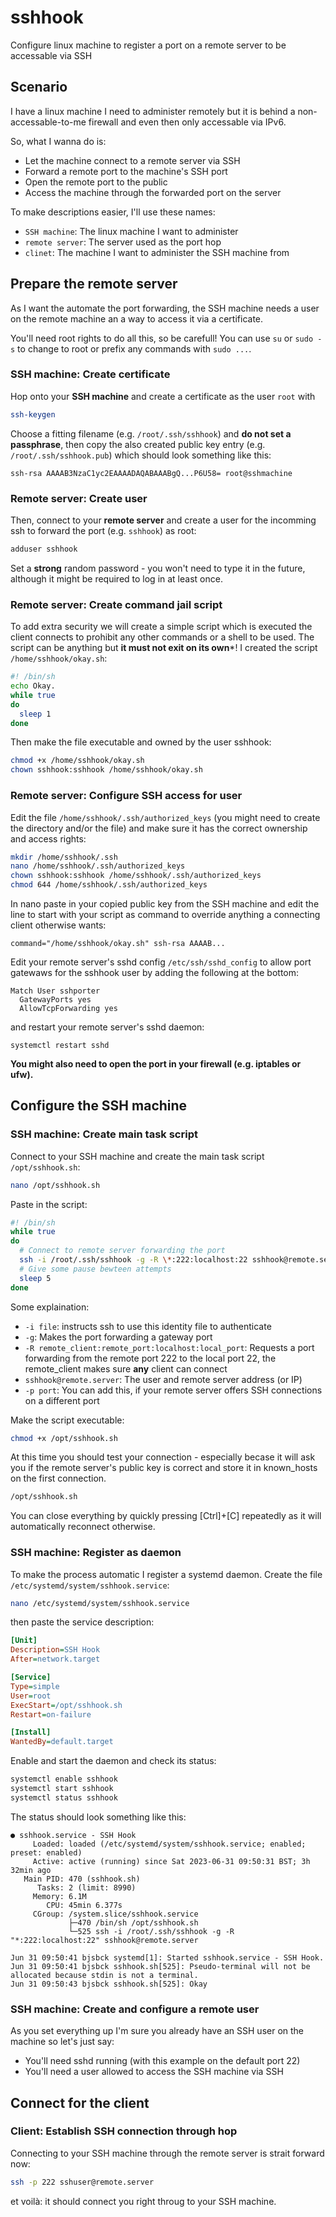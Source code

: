 # sshhook

Configure linux machine to register a port on a remote server to be accessable via SSH

## Scenario

I have a linux machine I need to administer remotely but it is behind a non-accessable-to-me firewall and even then only accessable via IPv6.

So, what I wanna do is:
- Let the machine connect to a remote server via SSH
- Forward a remote port to the machine's SSH port
- Open the remote port to the public
- Access the machine through the forwarded port on the server

To make descriptions easier, I'll use these names:
- `SSH machine`: The linux machine I want to administer
- `remote server`: The server used as the port hop
- `clinet`: The machine I want to administer the SSH machine from


## Prepare the remote server

As I want the automate the port forwarding, the SSH machine needs a user on the remote machine an a way to access it via a certificate.

You'll need root rights to do all this, so be carefull! You can use `su` or `sudo -s` to change to root or prefix any commands with `sudo ...`.

### SSH machine: Create certificate

Hop onto your **SSH machine** and create a certificate as the user `root` with

```sh
ssh-keygen
```

Choose a fitting filename (e.g. `/root/.ssh/sshhook`) and **do not set a passphrase**, then copy the also created public key entry (e.g. `/root/.ssh/sshhook.pub`) which should look something like this:

```
ssh-rsa AAAAB3NzaC1yc2EAAAADAQABAAABgQ...P6U58= root@sshmachine
```

### Remote server: Create user

Then, connect to your **remote server** and create a user for the incomming ssh to forward the port (e.g. `sshhook`) as root:

```sh
adduser sshhook
```

Set a **strong** random password - you won't need to type it in the future, although it might be required to log in at least once.

### Remote server: Create command jail script

To add extra security we will create a simple script which is executed the client connects to prohibit any other commands or a shell to be used. The script can be anything but **it must not exit on its own***! I created the script `/home/sshhook/okay.sh`:

```sh
#! /bin/sh
echo Okay.
while true
do
  sleep 1
done
```

Then make the file executable and owned by the user sshhook:

```sh
chmod +x /home/sshhook/okay.sh
chown sshhook:sshhook /home/sshhook/okay.sh
```

### Remote server: Configure SSH access for user

Edit the file `/home/sshhook/.ssh/authorized_keys` (you might need to create the directory and/or the file) and make sure it has the correct ownership and access rights:

```sh
mkdir /home/sshhook/.ssh
nano /home/sshhook/.ssh/authorized_keys
chown sshhook:sshhook /home/sshhook/.ssh/authorized_keys
chmod 644 /home/sshhook/.ssh/authorized_keys
```

In nano paste in your copied public key from the SSH machine and edit the line to start with your script as command to override anything a connecting client otherwise wants:

```
command="/home/sshhook/okay.sh" ssh-rsa AAAAB...
```

Edit your remote server's sshd config `/etc/ssh/sshd_config` to allow port gatewaws for the sshhook user by adding the following at the bottom:

```
Match User sshporter
  GatewayPorts yes
  AllowTcpForwarding yes
```

and restart your remote server's sshd daemon:

```
systemctl restart sshd
```

**You might also need to open the port in your firewall (e.g. iptables or ufw).**


## Configure the SSH machine

### SSH machine: Create main task script

Connect to your SSH machine and create the main task script `/opt/sshhook.sh`:

```sh
nano /opt/sshhook.sh
```

Paste in the script:

```sh
#! /bin/sh
while true
do
  # Connect to remote server forwarding the port
  ssh -i /root/.ssh/sshhook -g -R \*:222:localhost:22 sshhook@remote.server
  # Give some pause bewteen attempts
  sleep 5
done
```

Some explaination:
- `-i file`: instructs ssh to use this identity file to authenticate
- `-g`: Makes the port forwarding a gateway port
- `-R remote_client:remote_port:localhost:local_port`: Requests a port forwarding from the remote port 222 to the local port 22, the remote_client makes sure **any** client can connect
- `sshhook@remote.server`: The user and remote server address (or IP)
- `-p port`: You can add this, if your remote server offers SSH connections on a different port

Make the script executable:

```sh
chmod +x /opt/sshhook.sh
```

At this time you should test your connection - especially becase it will ask you if the remote server's public key is correct and store it in known_hosts on the first connection.

```sh
/opt/sshhook.sh
```

You can close everything by quickly pressing [Ctrl]+[C] repeatedly as it will automatically reconnect otherwise.


### SSH machine: Register as daemon

To make the process automatic I register a systemd daemon. Create the file `/etc/systemd/system/sshhook.service`:

```sh
nano /etc/systemd/system/sshhook.service
```

then paste the service description:

```ini
[Unit]
Description=SSH Hook
After=network.target

[Service]
Type=simple
User=root
ExecStart=/opt/sshhook.sh
Restart=on-failure

[Install]
WantedBy=default.target
```

Enable and start the daemon and check its status:

```sh
systemctl enable sshhook
systemctl start sshhook
systemctl status sshhook
```

The status should look something like this:

```
● sshhook.service - SSH Hook
     Loaded: loaded (/etc/systemd/system/sshhook.service; enabled; preset: enabled)
     Active: active (running) since Sat 2023-06-31 09:50:31 BST; 3h 32min ago
   Main PID: 470 (sshhook.sh)
      Tasks: 2 (limit: 8990)
     Memory: 6.1M
        CPU: 45min 6.377s
     CGroup: /system.slice/sshhook.service
             ├─470 /bin/sh /opt/sshhook.sh
             └─525 ssh -i /root/.ssh/sshhook -g -R "*:222:localhost:22" sshhook@remote.server

Jun 31 09:50:41 bjsbck systemd[1]: Started sshhook.service - SSH Hook.
Jun 31 09:50:41 bjsbck sshhook.sh[525]: Pseudo-terminal will not be allocated because stdin is not a terminal.
Jun 31 09:50:43 bjsbck sshhook.sh[525]: Okay
```

### SSH machine: Create and configure a remote user

As you set everything up I'm sure you already have an SSH user on the machine so let's just say:
- You'll need sshd running (with this example on the default port 22)
- You'll need a user allowed to access the SSH machine via SSH

## Connect for the client

### Client: Establish SSH connection through hop

Connecting to your SSH machine through the remote server is strait forward now:

```sh
ssh -p 222 sshuser@remote.server
```

et voilà: it should connect you right throug to your SSH machine.
